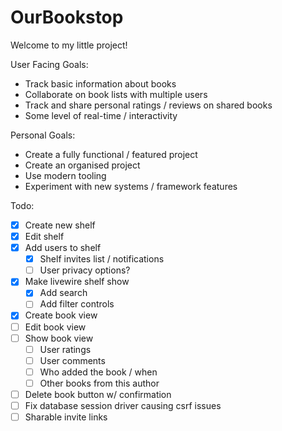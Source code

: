 # OurBookstop

Welcome to my little project!

User Facing Goals:

- Track basic information about books
- Collaborate on book lists with multiple users
- Track and share personal ratings / reviews on shared books
- Some level of real-time / interactivity

Personal Goals:

- Create a fully functional / featured project
- Create an organised project
- Use modern tooling
- Experiment with new systems / framework features  

Todo:

- [x] Create new shelf
- [x] Edit shelf
- [x] Add users to shelf
  - [x] Shelf invites list / notifications
  - [ ] User privacy options?
- [x] Make livewire shelf show
  - [x] Add search
  - [ ] Add filter controls
- [x] Create book view
- [ ] Edit book view
- [ ] Show book view
  - [ ] User ratings
  - [ ] User comments
  - [ ] Who added the book / when
  - [ ] Other books from this author
- [ ] Delete book button w/ confirmation
- [ ] Fix database session driver causing csrf issues
- [ ] Sharable invite links
